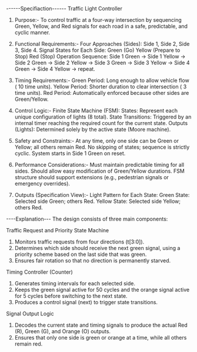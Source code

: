 ------Specifiaction------
Traffic Light Controller

1. Purpose:- 
To control traffic at a four-way intersection by sequencing Green, Yellow, and Red signals for each road in a safe, predictable, and cyclic manner.

2. Functional Requirements:- 
Four Approaches (Sides):
Side 1, Side 2, Side 3, Side 4.
Signal States for Each Side:
Green (Go)
Yellow (Prepare to Stop)
Red (Stop)
Operation Sequence:
Side 1 Green → Side 1 Yellow → Side 2 Green → Side 2 Yellow → Side 3 Green → Side 3 Yellow → Side 4 Green → Side 4 Yellow → repeat.

3. Timing Requirements:-
Green Period: Long enough to allow vehicle flow ( 10 time units).
Yellow Period: Shorter duration to clear intersection ( 3 time units).
Red Period: Automatically enforced because other sides are Green/Yellow.

4. Control Logic:-
Finite State Machine (FSM):
States: Represent each unique configuration of lights (8 total).
State Transitions: Triggered by an internal timer reaching the required count for the current state.
Outputs (Lights): Determined solely by the active state (Moore machine).

5. Safety and Constraints:-
At any time, only one side can be Green or Yellow; all others remain Red.
No skipping of states; sequence is strictly cyclic.
System starts in Side 1 Green on reset.

6. Performance Considerations:-
Must maintain predictable timing for all sides.
Should allow easy modification of Green/Yellow durations.
FSM structure should support extensions (e.g., pedestrian signals or emergency overrides).

7. Outputs (Specification View):-
Light Pattern for Each State:
Green State: Selected side Green; others Red.
Yellow State: Selected side Yellow; others Red.




----Explanation---
The design consists of three main components:

Traffic Request and Priority State Machine
1) Monitors traffic requests from four directions (t[3:0]).
2) Determines which side should receive the next green signal, using a priority scheme based on the last side that was green.
3) Ensures fair rotation so that no direction is permanently starved.

Timing Controller (Counter)
1) Generates timing intervals for each selected side.
2) Keeps the green signal active for 50 cycles and the orange signal active for 5 cycles before switching to the next state.
3) Produces a control signal (next) to trigger state transitions.

Signal Output Logic
1) Decodes the current state and timing signals to produce the actual Red (R), Green (G), and Orange (O) outputs.
2) Ensures that only one side is green or orange at a time, while all others remain red.
